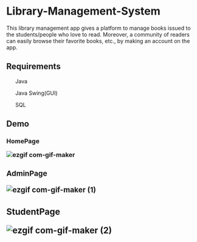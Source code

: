 # Library-Management-System
This library management app gives a platform to manage books issued to the students/people who love to read.  Moreover, a community of readers can easily browse their favorite books, etc., by making an account on the app.

<h2>Requirements</h2>
<ul> Java </ul>
<ol> Java Swing(GUI) </ol>
<ol> SQL </ol>

<h2>Demo</h2>

<h3>HomePage<h/3>
 <br>

![ezgif com-gif-maker](https://user-images.githubusercontent.com/69164531/178699822-7aaca59e-3358-4038-9ce9-854633f68679.gif)
  
  
  
<h3>AdminPage<h/3>
  
![ezgif com-gif-maker (1)](https://user-images.githubusercontent.com/69164531/178703459-e2927039-f207-4096-8ef0-cd8f9b6cf255.gif)
  
  
<h3>StudentPage<h/3>
  
![ezgif com-gif-maker (2)](https://user-images.githubusercontent.com/69164531/178704746-671533ad-d6cb-4e3a-a9d3-639c651f3d1b.gif)
